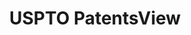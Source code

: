 ---
layout: default
bigquery: https://console.cloud.google.com/bigquery?p=patents-public-data&d=patentsview&page=dataset
citation: Attribution should be given to PatentsView for use, distribution, or derivative
  works.
code: https://github.com/CSSIP-AIR/PatentsView-Code-Snippets/
contributors: USPTO
cost: None
description: 'PatentsView includes US patent data including raw data (summaries, applications,
  pregrant applications), disambugations of inventors and assignees, and inventor
  gender estimates.  Also foreign priority data, # of figures and sheets, and government
  interest statements.'
documentation: https://patentsview.org/query/builder-faqs
last_edit: Mon, 04 Apr 2022 19:02:57 GMT
location: https://patentsview.org/
maintained_by: USPTO
record_creation_timestamp: 12/2/2020 17:20:46
schema_fields: '[''male'', ''subgroup_id'', ''num_figures'', ''f371_date'', ''disamb_assignee_id_20200630'',
  ''num'', ''inventor_id'', ''field_title'', ''action_date'', ''filename'', ''gi_statement'',
  ''classification_status'', ''num_sheets'', ''disamb_assignee_id_20181127'', ''uuid'',
  ''main_group'', ''num_claims'', ''kind'', ''lname'', ''disamb_assignee_id_20190312'',
  ''disamb_inventor_id_20171226'', ''subclass'', ''latitude'', ''rule_47'', ''assignee_id'',
  ''disamb_inventor_id_20191231'', ''term_disclaimer'', ''citation_id'', ''patent_id'',
  ''city'', ''relkind'', ''category_id'', ''group_id'', ''id'', ''disamb_inventor_id_20171003'',
  ''disamb_inventor_id_20190820'', ''rawinventor_id'', ''contract_award_number'',
  ''disamb_inventor_id_20180528'', ''title'', ''type'', ''subcategory_id'', ''section_id'',
  ''classification_level'', ''publication_number'', ''disamb_assignee_id_20200929'',
  ''application_id'', ''f102_date'', ''disamb_assignee_id_20191231'', ''length'',
  ''date'', ''organization_id'', ''level_two'', ''disamb_inventor_id_20201229'', ''doctype'',
  ''disamb_assignee_id_20190820'', ''lawyer_id'', ''term_grant'', ''disamb_inventor_id_20170307'',
  ''subclass_id'', ''attribution_status'', ''disamb_inventor_id_20200331'', ''symbol_position'',
  ''subgroup'', ''disamb_inventor_id_20170808'', ''_102_date'', ''country_transformed'',
  ''male_flag'', ''disamb_assignee_id_20200331'', ''abstract'', ''level_three'', ''name_last'',
  ''group'', ''applicant_type'', ''disamb_inventor_id_20200929'', ''text'', ''ipc_class'',
  ''section'', ''series_code'', ''latin_name'', ''level_one'', ''disamb_inventor_id_20190312'',
  ''state_fips'', ''field_id'', ''withdrawn'', ''disamb_inventor_id_20191008'', ''classification_value'',
  ''designation'', ''name'', ''state'', ''ipc_version_indicator'', ''doc_type'', ''country'',
  ''classification_data_source'', ''disamb_assignee_id_20191008'', ''variety'', ''category'',
  ''term_extension'', ''dependent'', ''longitude'', ''role'', ''disclaimer_date'',
  ''subsection_id'', ''deceased'', ''latlong'', ''exemplary'', ''number'', ''rel_id'',
  ''sector_title'', ''fname'', ''rawassignee_id'', ''status'', ''organization'', ''disamb_inventor_id_20200630'',
  ''county_fips'', ''rawlocation_id'', ''location_id'', ''name_first'', ''sequence'',
  ''mainclass_id'', ''disamb_inventor_id_20181127'', ''_371_date'', ''lapse_of_patent'',
  ''county'', ''reldocno'']'
shortname: patentsview
tags:
- disambiguation
- United States
- gender
terms_of_use: Creative Commons Attribution 4.0 International License.
timeframe: 1963-1999
title: USPTO PatentsView
uuid: cf1780b1-e265-4e49-8d1d-83b9cfe0fd9a
---